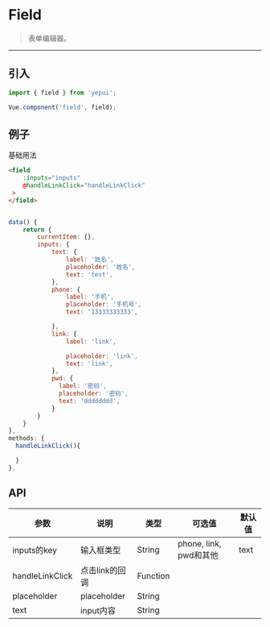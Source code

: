# Field

> 表单编辑器。

----------

## 引入

```javascript
import { field } from 'yepui';

Vue.component('field', field);
```

## 例子

基础用法
```html
<field 
    :inputs="inputs"
    @handleLinkClick="handleLinkClick"
 >
</field>

```

```js

data() {
    return {
        currentItem: {},
        inputs: {
            text: {
                label: '姓名',
                placeholder: '姓名',
                text: 'test',
            },
            phone: {
                label: '手机',
                placeholder: '手机号',
                text: '13333333333',

            },
            link: {
                label: 'link',

                placeholder: 'link',
                text: 'link',
            },
            pwd: {
              label: '密码',
              placeholder: '密码',
              text: 'dddddddd',
            }
        }
    }
},
methods: {
  handleLinkClick(){

  }
},

```


## API

| 参数 | 说明 | 类型 | 可选值 | 默认值 |
|------|-------|---------|-------|--------|
| inputs的key | 输入框类型 | String | phone, link, pwd和其他 | text |
| handleLinkClick | 点击link的回调 | Function |  |  |
| placeholder | placeholder | String |  |  |
| text | input内容 | String |  |  |

